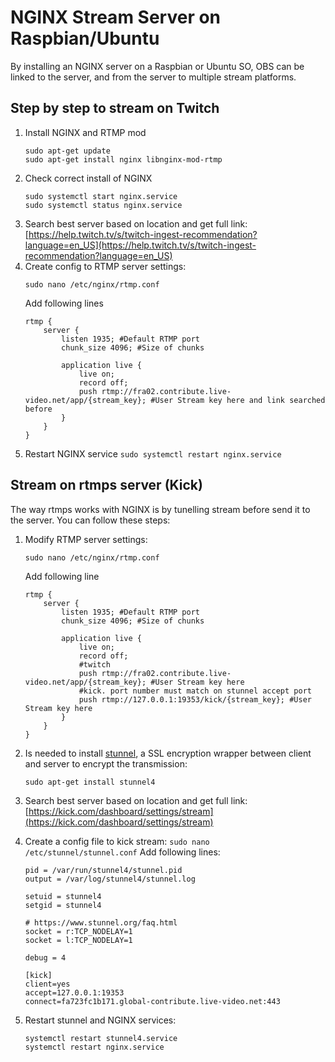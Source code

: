 # NGINX Stream Server on Raspbian/Ubuntu

By installing an NGINX server on a Raspbian or Ubuntu SO, OBS can be linked to the server, and from the server to multiple stream platforms.

## Step by step to stream on Twitch
1. Install NGINX and RTMP mod
    ```
    sudo apt-get update
    sudo apt-get install nginx libnginx-mod-rtmp
    ```
2. Check correct install of NGINX
    ```
    sudo systemctl start nginx.service
    sudo systemctl status nginx.service
    ```
3. Search best server based on location and get full link:
    [https://help.twitch.tv/s/twitch-ingest-recommendation?language=en_US](https://help.twitch.tv/s/twitch-ingest-recommendation?language=en_US)
4. Create config to RTMP server settings:
    ```
    sudo nano /etc/nginx/rtmp.conf
    ```
    Add following lines
    ```
    rtmp {
        server {
            listen 1935; #Default RTMP port
            chunk_size 4096; #Size of chunks

            application live { 
                live on; 
                record off; 
                push rtmp://fra02.contribute.live-video.net/app/{stream_key}; #User Stream key here and link searched before
            }
        }
    }
    ```    
5. Restart NGINX service ```sudo systemctl restart nginx.service```

## Stream on rtmps server (Kick)
The way rtmps works with NGINX is by tunelling stream before send it to the server. You can follow these steps:
1. Modify RTMP server settings:
    ```
    sudo nano /etc/nginx/rtmp.conf
    ```
    Add following line
    ```
    rtmp {
        server {
            listen 1935; #Default RTMP port
            chunk_size 4096; #Size of chunks

            application live { 
                live on; 
                record off; 
                #twitch
                push rtmp://fra02.contribute.live-video.net/app/{stream_key}; #User Stream key here
                #kick. port number must match on stunnel accept port
                push rtmp://127.0.0.1:19353/kick/{stream_key}; #User Stream key here
            }
        }
    }
    ```
2. Is needed to install [stunnel](https://www.kali.org/tools/stunnel4/), a SSL encryption wrapper between client and server to encrypt the transmission:
    ```
    sudo apt-get install stunnel4
    ```
3. Search best server based on location and get full link:
    [https://kick.com/dashboard/settings/stream](https://kick.com/dashboard/settings/stream)
4. Create a config file to kick stream: ```sudo nano /etc/stunnel/stunnel.conf```
    Add following lines:
    ```
    pid = /var/run/stunnel4/stunnel.pid
    output = /var/log/stunnel4/stunnel.log

    setuid = stunnel4
    setgid = stunnel4

    # https://www.stunnel.org/faq.html
    socket = r:TCP_NODELAY=1
    socket = l:TCP_NODELAY=1

    debug = 4

    [kick]
    client=yes
    accept=127.0.0.1:19353
    connect=fa723fc1b171.global-contribute.live-video.net:443
    ```

5. Restart stunnel and NGINX services:
    ```
    systemctl restart stunnel4.service
    systemctl restart nginx.service
    ```